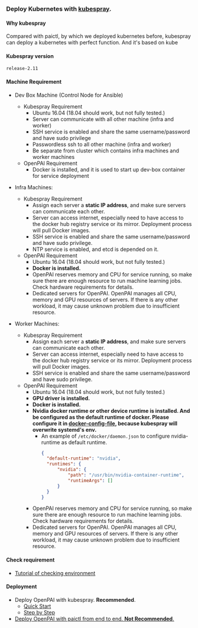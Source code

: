 ### Deploy Kubernetes with [kubespray](https://kubespray.io/#/).

#### Why kubespray

Compared with paictl, by which we deployed kubernetes before, kubespray can deploy a kubernetes with perfect function. And it's based on kube

#### Kubespray version

```
release-2.11
```

#### Machine Requirement

- Dev Box Machine (Control Node for Ansible)
    - Kubespray Requirement
        - Ubuntu 16.04 (18.04 should work, but not fully tested.)
        - Server can communicate with all other machine (infra and worker)
        - SSH service is enabled and share the same username/password and have sudo privilege
        - Passwordless ssh to all other machine (infra and worker)
        - Be separate from cluster which contains infra machines and worker machines   
    - OpenPAI Requirement
        - Docker is installed, and it is used to start up dev-box container for service deployment
    
- Infra Machines:
    - Kubespray Requirement
        - Assign each server a **static IP address**, and make sure servers can communicate each other. 
        - Server can access internet, especially need to have access to the docker hub registry service or its mirror. Deployment process will pull Docker images.
        - SSH service is enabled and share the same username/password and have sudo privilege.
        - NTP service is enabled, and etcd is depended on it.
    - OpenPAI Requirement
        - Ubuntu 16.04 (18.04 should work, but not fully tested.)
        - **Docker is installed.**
        - OpenPAI reserves memory and CPU for service running, so make sure there are enough resource to run machine learning jobs. Check hardware requirements for details.
        - Dedicated servers for OpenPAI. OpenPAI manages all CPU, memory and GPU resources of servers. If there is any other workload, it may cause unknown problem due to insufficient resource.

- Worker Machines:
    - Kubespray Requirement
        - Assign each server a **static IP address**, and make sure servers can communicate each other. 
        - Server can access internet, especially need to have access to the docker hub registry service or its mirror. Deployment process will pull Docker images.
        - SSH service is enabled and share the same username/password and have sudo privilege.
    - OpenPAI Requirement
        - Ubuntu 16.04 (18.04 should work, but not fully tested.)
        - **GPU driver is installed.** 
        - **Docker is installed.**
        - **Nvidia docker runtime or other device runtime is installed. And be configured as the default runtime of docker. Please configure it in [docker-config-file](https://docs.docker.com/config/daemon/#configure-the-docker-daemon), because kubespray will overwrite systemd's env.**
            - An example of ```/etc/docker/daemon.json``` to configure nvidia-runtime as default runtime.
                ```json
                {
                  "default-runtime": "nvidia",
                  "runtimes": {
                      "nvidia": {
                          "path": "/usr/bin/nvidia-container-runtime",
                          "runtimeArgs": []
                      }
                  }
                }
                ```
        - OpenPAI reserves memory and CPU for service running, so make sure there are enough resource to run machine learning jobs. Check hardware requirements for details.
        - Dedicated servers for OpenPAI. OpenPAI manages all CPU, memory and GPU resources of servers. If there is any other workload, it may cause unknown problem due to insufficient resource.
        
#### Check requirement

- [Tutorial of checking environment](./doc/requirement.md)

#### Deployment

- Deploy OpenPAI with kubespray. **Recommended**.
    - [Quick Start](./doc/quick-start.md)
    - [Step by Step](./doc/step-by-step.md)
- [Deploy OpenPAI with paictl from end to end. **Not Recommended**.](../../docs/pai-management/README.md)

    
